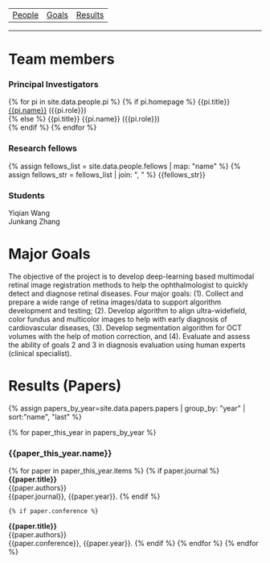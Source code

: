 <!-- ---
title: Multimodal Retina Image Alignment and Applications
--- -->

<!-- # Multimodal Retina Image Alignment and Applications -->

<table>
   <tr>
     <td><a href=".#people">People</a></td>
     <td><a href=".#goals">Goals</a></td>
     <td><a href=".#results">Results</a></td>
   </tr>
 </table>
 <hr>

# Team members <a name="people"></a>
### Principal Investigators
{% for pi in site.data.people.pi %}
  {% if pi.homepage %}
{{pi.title}} [{{pi.name}}]({{pi.homepage}}) ({{pi.role}}) <br>
  {% else %}
{{pi.title}} {{pi.name}} ({{pi.role}}) <br>
  {% endif %}
{% endfor %}

### Research fellows
<!-- {% assign fellows_str = site.data.people.fellows | join: ", " %}
{{fellows_str}} <br> -->
{% assign fellows_list = site.data.people.fellows | map: "name" %}
{% assign fellows_str = fellows_list | join: ", " %}
{{fellows_str}} <br>

### Students
Yiqian Wang <br>
Junkang Zhang <br>

# Major Goals <a name="goals"></a>
The objective of the project is to develop deep-learning based multimodal retinal image registration methods to help the ophthalmologist to quickly detect and diagnose retinal diseases.  Four major goals: (1). Collect and prepare a wide range of retina images/data to support algorithm development and testing; (2). Develop algorithm to align ultra-widefield, color fundus and multicolor images to help with early diagnosis of cardiovascular diseases, (3).  Develop segmentation algorithm for OCT volumes with the help of motion correction, and (4).  Evaluate and assess the ability of goals 2 and 3 in diagnosis evaluation using human experts (clinical specialist). <br>

# Results (Papers) <a name="results"></a>
{% assign papers_by_year=site.data.papers.papers | group_by: "year" | sort:"name", "last" %}
<!-- {% assign papers=site.data.papers.papers | sort:"year", "last" | group_by: "year" %} -->
{% for paper_this_year in papers_by_year %}
### {{paper_this_year.name}}
  {% for paper in paper_this_year.items %}
    {% if paper.journal %}
**{{paper.title}}** <br>
{{paper.authors}} <br>
{{paper.journal}}, {{paper.year}}.
    {% endif %}

    {% if paper.conference %}
**{{paper.title}}** <br>
{{paper.authors}} <br>
{{paper.conference}}, {{paper.year}}.
    {% endif %}
  {% endfor %}
{% endfor %}
